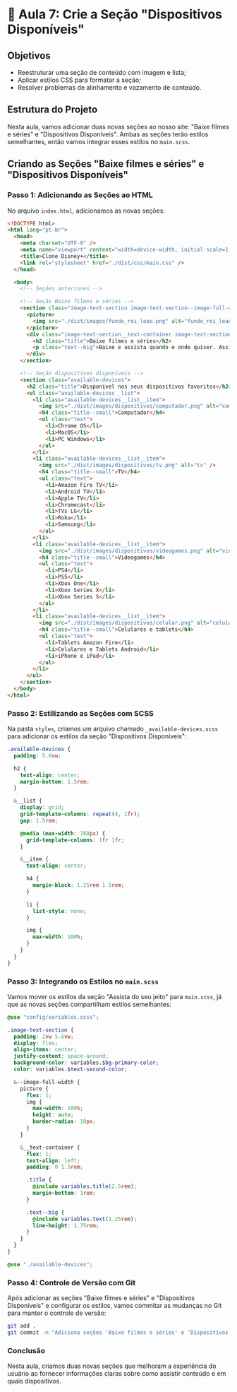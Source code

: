 # 📝 Aula 7: Crie a Seção "Dispositivos Disponíveis"

## Objetivos

- Reestruturar uma seção de conteúdo com imagem e lista;
- Aplicar estilos CSS para formatar a seção;
- Resolver problemas de alinhamento e vazamento de conteúdo.

## Estrutura do Projeto

Nesta aula, vamos adicionar duas novas seções ao nosso site: "Baixe filmes e séries" e "Dispositivos Disponíveis". Ambas as seções terão estilos semelhantes, então vamos integrar esses estilos no `main.scss`.

## Criando as Seções "Baixe filmes e séries" e "Dispositivos Disponíveis"

### Passo 1: Adicionando as Seções ao HTML

No arquivo `index.html`, adicionamos as novas seções:

```html
<!DOCTYPE html>
<html lang="pt-br">
  <head>
    <meta charset="UTF-8" />
    <meta name="viewport" content="width=device-width, initial-scale=1.0" />
    <title>Clone Disney+</title>
    <link rel="stylesheet" href="./dist/css/main.css" />
  </head>

  <body>
    <!-- Seções anteriores -->

    <!-- Seção Baixe filmes e séries -->
    <section class="image-text-section image-text-section--image-full-width">
      <picture>
        <img src="./dist/images/fundo_rei_leao.png" alt="fundo_rei_leao" />
      </picture>
      <div class="image-text-section__text-container image-text-section--image-full-width__text-container">
        <h2 class="title">Baixe filmes e séries</h2>
        <p class="text--big">Baixe e assista quando e onde quiser. Assim, seus favoritos estão sempre com você, até mesmo sem internet.</p>
      </div>
    </section>

    <!-- Seção dispositivos disponíveis -->
    <section class="available-devices">
      <h2 class="title">Disponível nos seus dispositivos favoritos</h2>
      <ul class="available-devices__list">
        <li class="available-devices__list__item">
          <img src="./dist/images/dispositivos/computador.png" alt="computador" />
          <h4 class="title--small">Computador</h4>
          <ul class="text">
            <li>Chrome OS</li>
            <li>MacOS</li>
            <li>PC Windows</li>
          </ul>
        </li>
        <li class="available-devices__list__item">
          <img src="./dist/images/dispositivos/tv.png" alt="tv" />
          <h4 class="title--small">TV</h4>
          <ul class="text">
            <li>Amazon Fire TV</li>
            <li>Android TV</li>
            <li>Apple TV</li>
            <li>Chromecast</li>
            <li>TVs LG</li>
            <li>Roku</li>
            <li>Samsung</li>
          </ul>
        </li>
        <li class="available-devices__list__item">
          <img src="./dist/images/dispositivos/videogames.png" alt="videogames" />
          <h4 class="title--small">Videogames</h4>
          <ul class="text">
            <li>PS4</li>
            <li>PS5</li>
            <li>Xbox One</li>
            <li>Xbox Series X</li>
            <li>Xbox Series S</li>
          </ul>
        </li>
        <li class="available-devices__list__item">
          <img src="./dist/images/dispositivos/celular.png" alt="celular" />
          <h4 class="title--small">Celulares e tablets</h4>
          <ul class="text">
            <li>Tablets Amazon Fire</li>
            <li>Celulares e Tablets Android</li>
            <li>iPhone e iPad</li>
          </ul>
        </li>
      </ul>
    </section>
  </body>
</html>
```

### Passo 2: Estilizando as Seções com SCSS

Na pasta `styles`, criamos um arquivo chamado `_available-devices.scss` para adicionar os estilos da seção "Dispositivos Disponíveis":

```scss
.available-devices {
  padding: 5.6vw;

  h2 {
    text-align: center;
    margin-bottom: 1.5rem;
  }

  &__list {
    display: grid;
    grid-template-columns: repeat(4, 1fr);
    gap: 1.5rem;

    @media (max-width: 768px) {
      grid-template-columns: 1fr 1fr;
    }

    &__item {
      text-align: center;

      h4 {
        margin-block: 1.25rem 1.5rem;
      }

      li {
        list-style: none;
      }

      img {
        max-width: 100%;
      }
    }
  }
}
```

### Passo 3: Integrando os Estilos no `main.scss`

Vamos mover os estilos da seção "Assista do seu jeito" para `main.scss`, já que as novas seções compartilham estilos semelhantes:

```scss
@use "config/variables.scss";

.image-text-section {
  padding: 2vw 5.6vw;
  display: flex;
  align-items: center;
  justify-content: space-around;
  background-color: variables.$bg-primary-color;
  color: variables.$text-second-color;

  &--image-full-width {
    picture {
      flex: 1;
      img {
        max-width: 100%;
        height: auto;
        border-radius: 10px;
      }
    }

    &__text-container {
      flex: 1;
      text-align: left;
      padding: 0 1.5rem;

      .title {
        @include variables.title(2.5rem);
        margin-bottom: 1rem;
      }

      .text--big {
        @include variables.text(1.25rem);
        line-height: 1.75rem;
      }
    }
  }
}

@use "./available-devices";
```

### Passo 4: Controle de Versão com Git

Após adicionar as seções "Baixe filmes e séries" e "Dispositivos Disponíveis" e configurar os estilos, vamos commitar as mudanças no Git para manter o controle de versão:

```sh
git add .
git commit -m "Adiciona seções 'Baixe filmes e séries' e 'Dispositivos Disponíveis' com estilos"
```

### Conclusão

Nesta aula, criamos duas novas seções que melhoram a experiência do usuário ao fornecer informações claras sobre como assistir conteúdo e em quais dispositivos.
